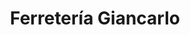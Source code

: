 ---
title: "Ferretería Giancarlo"
url: /santo-domingo-este/ferreteria-giancarlo/
shop: Eisenwaren
---